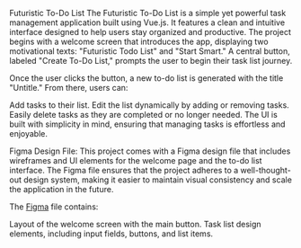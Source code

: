 Futuristic To-Do List
The Futuristic To-Do List is a simple yet powerful task management application built using Vue.js. It features a clean and intuitive interface designed to help users stay organized and productive. The project begins with a welcome screen that introduces the app, displaying two motivational texts: "Futuristic Todo List" and "Start Smart." A central button, labeled "Create To-Do List," prompts the user to begin their task list journey.

Once the user clicks the button, a new to-do list is generated with the title "Untitle." From there, users can:

Add tasks to their list.
Edit the list dynamically by adding or removing tasks.
Easily delete tasks as they are completed or no longer needed.
The UI is built with simplicity in mind, ensuring that managing tasks is effortless and enjoyable.

Figma Design File:
This project comes with a Figma design file that includes wireframes and UI elements for the welcome page and the to-do list interface. The Figma file ensures that the project adheres to a well-thought-out design system, making it easier to maintain visual consistency and scale the application in the future.

The [Figma](https://www.figma.com/design/wxsuLGgvNTFnE0AqKVzQ6h/Futuristic-Todo-List-(Community)?node-id=0-1&m=dev&t=ddukD0BcETdN5AsC-1) file contains:

Layout of the welcome screen with the main button.
Task list design elements, including input fields, buttons, and list items.
